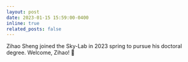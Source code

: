 ```yaml
---
layout: post
date: 2023-01-15 15:59:00-0400
inline: true
related_posts: false
---
```


Zihao Sheng joined the Sky-Lab in 2023 spring to pursue his doctoral degree. Welcome, Zihao! :wave:

